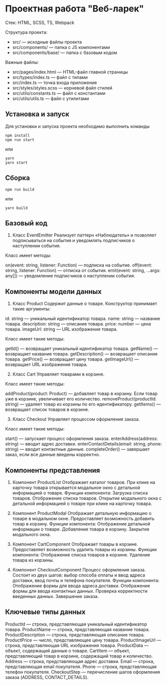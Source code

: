 # Проектная работа "Веб-ларек"

Стек: HTML, SCSS, TS, Webpack

Структура проекта:
- src/ — исходные файлы проекта
- src/components/ — папка с JS компонентами
- src/components/base/ — папка с базовым кодом

Важные файлы:
- src/pages/index.html — HTML-файл главной страницы
- src/types/index.ts — файл с типами
- src/index.ts — точка входа приложения
- src/styles/styles.scss — корневой файл стилей
- src/utils/constants.ts — файл с константами
- src/utils/utils.ts — файл с утилитами

## Установка и запуск
Для установки и запуска проекта необходимо выполнить команды

```
npm install
npm run start
```

или

```
yarn
yarn start
```
## Сборка

```
npm run build
```

или

```
yarn build
```

## Базовый код

1. Класс EventEmitter
Реализует паттерн «Наблюдатель» и позволяет подписываться на события и уведомлять подписчиков о наступлении события.

Класс имеет методы:

on(event: string, listener: Function) — подписка на событие.
off(event: string, listener: Function) — отписка от события.
emit(event: string, ...args: any[]) — уведомление подписчиков о наступлении события.

## Компоненты модели данных

1. Класс Product
Содержит данные о товаре.
Конструктор принимает такие аргументы:

id: string — уникальный идентификатор товара.
name: string — название товара.
description: string — описание товара.
price: number — цена товара.
imageUrl: string — URL изображения товара.

Класс имеет такие методы:

getId() — возвращает уникальный идентификатор товара.
getName() — возвращает название товара.
getDescription() — возвращает описание товара.
getPrice() — возвращает цену товара.
getImageUrl() — возвращает URL изображения товара.

2. Класс Cart
Управляет товарами в корзине.

Класс имеет такие методы:

addProduct(product: Product) — добавляет товар в корзину. Если товар уже в корзине, увеличивает его количество.
removeProduct(productId: string) — удаляет товар из корзины по его идентификатору.
getItems() — возвращает список товаров в корзине.

3. Класс Checkout
Управляет процессом оформления заказа.

Класс имеет такие методы:

start() — запускает процесс оформления заказа.
enterAddress(address: string) — вводит адрес доставки.
enterContactDetails(email: string, phone: string) — вводит контактные данные.
completeOrder() — завершает заказ, если все данные введены корректно.

## Компоненты представления

1. Компонент ProductList
Отображает каталог товаров. При клике на карточку товара открывается модальное окно с детальной информацией о товаре.
Функции компонента:
Загрузка списка товаров.
Отображение списка товаров.
Открытие модального окна с детальной информацией о товаре при клике на карточку товара.

2. Компонент ProductModal
Отображает детальную информацию о товаре в модальном окне. Предоставляет возможность добавить товар в корзину.
Функции компонента:
Отображение детальной информации о товаре.
Добавление товара в корзину.
Закрытие модального окна.

3. Компонент CartComponent
Отображает товары в корзине. Предоставляет возможность удалить товары из корзины.
Функции компонента:
Отображение списка товаров в корзине.
Удаление товара из корзины.

4. Компонент CheckoutComponent
Процесс оформления заказа. Состоит из двух шагов: выбор способа оплаты и ввод адреса доставки, ввод почты и телефона покупателя.
Функции компонента:
Отображение формы для ввода адреса доставки.
Отображение формы для ввода контактных данных.
Проверка корректности введенных данных.
Завершение заказа.

## Ключевые типы данных

ProductId — строка, представляющая уникальный идентификатор товара.
ProductName — строка, представляющая название товара.
ProductDescription — строка, представляющая описание товара.
ProductPrice — число, представляющее цену товара.
ProductImageUrl — строка, представляющая URL изображения товара.
ProductData — объект, содержащий данные о товаре.
CartItem — объект, представляющий товар в корзине, содержащий товар и количество.
Address — строка, представляющая адрес доставки.
Email — строка, представляющая email покупателя.
Phone — строка, представляющая телефон покупателя.
CheckoutStep — перечисление шагов оформления заказа (ADDRESS, CONTACT_DETAILS).
